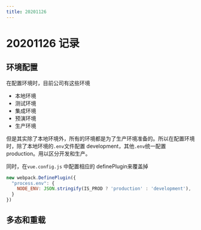 ```yaml
---
title: 20201126
---
```

# 20201126 记录

## 环境配置

在配置环境时，目前公司有这些环境

- 本地环境
- 测试环境
- 集成环境
- 预演环境
- 生产环境

但是其实除了本地环境外，所有的环境都是为了生产环境准备的。所以在配置环境时，除了本地环境的`.env`文件配置 development，其他`.env`统一配置 production。用以区分开发和生产。

同时，在`vue.config.js` 中配置相应的 definePlugin来覆盖掉

```javascript
new webpack.DefinePlugin({
  "process.env": {
    NODE_ENV: JSON.stringify(IS_PROD ? 'production' : 'development'),
  }
})
```

## 多态和重载

